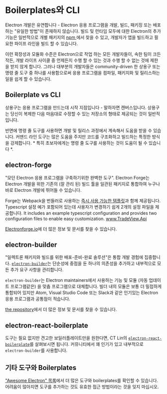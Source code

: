# Boilerplates와 CLI

Electron 개발은 유연합니다 - Electron 응용 프로그램을 개발, 빌드, 패키징 또는 배포하는 "유일한 방법"이 존재하지 않습니다. 빌드 및 런타임 모두에 대한 Electron의 추가 기능은 일반적으로 개별 패키지의 [ npm ](https://www.npmjs.com/search?q=electron)에서 찾을 수 있고, 개발자가 앱을 빌드하고 필요한 파이프 라인을 빌드 할 수 있습니다.

이런 확장성과 모듈화 수준은 Electron으로 작업 하는 모든 개발자들이, 속한 팀이 크든 작든, 개발 라이프 사이클 중 언제든지 수행 할 수 있는 것과 수행 할 수 없는 것에 제한을 받지 않게 합니다. 그러나 대부분의 개발자들은 community-driven 한 상용구 또는 명령 줄 도구 중 하나를 사용함으로써 응용 프로그램을 컴파일, 패키지화 및 릴리스하는 일을 쉽게 할 수 있습니다.

## Boilerplate vs CLI

상용구는 응용 프로그램을 만드는데 시작 지점입니다 - 말하자면 캔버스입니다. 상용구는 당신이 복제한 다음 마음대로 수정할 수 있는 저장소의 형태로 제공되는 것이 일반적입니다.

반면에 명령 줄 도구를 사용하면 개발 및 릴리스 과정에서 계속해서 도움을 받을 수 있습니다. 커맨드 라인 도구는 많은 도움을 주지만 코드를 구조화하고 빌드하는 특정한 방식을 강제합니다. * 특히 초보자에게는 명령 줄 도구를 사용하는 것이 도움이 될 수 있습니다 *.

## electron-forge

"모던 Electron 응용 프로그램을 구축하기위한 완벽한 도구". Electron Forge는 Electron 개발을 위한 기존의 (잘 관리 된) 빌드 툴을 일관된 패키지로 통합하여 누구나 바로 Electron 개발에 뛰어들 수 있습니다.

Forge는 Webpack을 번들러로 사용하는 [즉시 사용 가능한 템플릿](https://electronforge.io/templates)과 함께 제공됩니다. Typescript 설정 예가 포함되어 있는데 사용자가 변경하기 쉽게 2개의 설정 파일을 제공합니다. It includes an example typescript configuration and provides two configuration files to enable easy customization. www.TradeView.Api

[Electronforge.io](https://electronforge.io/)에 더 많은 정보 및 문서를 찾을 수 있습니다.

## electron-builder

"일렉트론 패키지와 빌드를 위한 배포-준비-완료 솔루션"은 통합 개발 경험에 집중합니다. [`electron-builder`](https://github.com/electron-userland/electron-builder)는 단순성에 중점을 둔 하나의 의존성을 추가하고 내부적으로 모든 추가 요구 사항을 관리합니다.

`electron-builder`는 Electron maintainers에서 사용하는 기능 및 모듈 (자동 업데이트 프로그램같은) 을 맞춤 프로그램으로 대체합니다. 빌더 내의 모듈은 보통 더 밀접하게 통합되어 있지만 Atom, Visual Studio Code 또는 Slack과 같은 인기있는 Electron 응용 프로그램과 공통점이 적습니다.

[the repository](https://github.com/electron-userland/electron-builder)에서 더 많은 정보 및 문서를 찾을 수 있습니다.

## electron-react-boilerplate

도구는 필요 없지만 견고한 보일러플레이트만을 원한다면, CT Lin의 [`electron-react-boilerplate`](https://github.com/chentsulin/electron-react-boilerplate)를 살펴보시면 됩니다. 커뮤니티에서 꽤 인기가 있고 내부적으로 `electron-builder`를 사용합니다.

## 기타 도구와 Boilerplates

["Awesome Electron" 목록](https://github.com/sindresorhus/awesome-electron#boilerplates)에서 더 많은 도구와 boilerplates를 확인할 수 있습니다. 어려움이 많아지면 도구를 추가하는 것도 유효한 접근 방법이라는 것을 잊지 마십시오.
